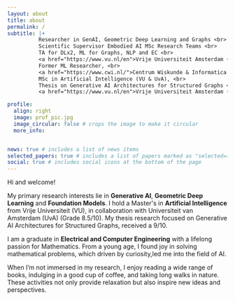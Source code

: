 ```yaml
---
layout: about
title: about
permalink: /
subtitle: |+
          Researcher in GenAI, Geometric Deep Learning and Graphs <br>
          Scientific Supervisor Embodied AI MSc Research Teams <br>
          TA for DLx2, ML for Graphs, NLP and EC <br>
          <a href="https://www.vu.nl/en">Vrije Universiteit Amsterdam (VU)</a>, Netherlands <br><br>
          Former ML Researcher, <br>
          <a href="https://www.cwi.nl/">Centrum Wiskunde & Informatica (CWI)</a>, Netherlands <br><br>
          MSc in Artificial Intelligence (VU & UvA), <br>
          Thesis on Generative AI Architectures for Structured Graphs <br>
          <a href="https://www.vu.nl/en">Vrije Universiteit Amsterdam (VU).</a> Strong foundation in ML, DL and Mathematics <br><br>

profile:
  align: right
  image: prof_pic.jpg
  image_circular: false # crops the image to make it circular
  more_info:


news: true # includes a list of news items
selected_papers: true # includes a list of papers marked as "selected={true}"
social: true # includes social icons at the bottom of the page
---
```

<!-- 
Writ your biography here. Tell the world about yourself. Link to your favorite [subreddit](http://reddit.com). You can put a picture in, too. The code is already in, just name your picture `prof_pic.jpg` and put it in the `img/` folder.

Put your address / P.O. box / other info right below your picture. You can also disable any of these elements by editing `profile` property of the YAML header of your `_pages/about.md`. Edit `_bibliography/papers.bib` and Jekyll will render your [publications page](/al-folio/publications/) automatically.

Link to your social media connections, too. This theme is set up to use [Font Awesome icons](https://fontawesome.com/) and [Academicons](https://jpswalsh.github.io/academicons/), like the ones below. Add your Facebook, Twitter, LinkedIn, Google Scholar, or just disable all of them. -->


Hi and welcome! 

My primary research interests lie in **Generative AI**, **Geometric Deep Learning** and **Foundation Models**. I hold a Master's in **Artificial Intelligence** from Vrije Universiteit (VU), in collaboration with Universiteit van Amsterdam (UvA) (Grade 8.5/10). My thesis research focused on Generative AI Architectures for Structured Graphs, received a 9/10.

I am a graduate in **Electrical and Computer Engineering** with a lifelong passion for Mathematics. From a young age, I found joy in solving mathematical problems, which driven by curiosity,led me into the field of AI.

When I’m not immersed in my research, I enjoy reading a wide range of books, indulging in a good cup of coffee, and taking long walks in nature. These activities not only provide relaxation but also inspire new ideas and perspectives.
